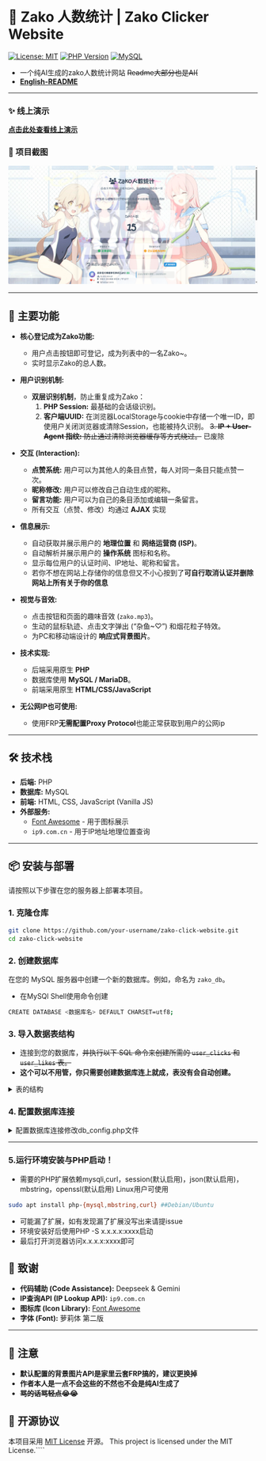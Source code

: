 # 🎉 Zako 人数统计 | Zako Clicker Website

[![License: MIT](https://img.shields.io/badge/License-MIT-yellow.svg)](https://opensource.org/licenses/MIT)
[![PHP Version](https://img.shields.io/badge/PHP-%3E%3D7.4-8892BF.svg)](https://www.php.net/)
[![MySQL](https://img.shields.io/badge/Database-MySQL-blue.svg)](https://www.mysql.com/)
* 一个纯AI生成的zako人数统计网站 ~~Readme大部分也是AI(~~
* **[English-README](https://github.com/llll415/zako-click-website/blob/main/README-EN.md)**
---

### ✨ 线上演示

**[点击此处查看线上演示](https://zako.hoshino2.top/)**  

### 📸 项目截图

![项目截图](image.png) 

---

## 🚀 主要功能

*   **核心登记成为Zako功能:**
    *   用户点击按钮即可登记，成为列表中的一名Zako~。
    *   实时显示Zako的总人数。

*   **用户识别机制:**
    *   **双层识别机制**，防止重复成为Zako：
        1.  **PHP Session:** 最基础的会话级识别。
        2.  **客户端UUID:** 在浏览器LocalStorage与cookie中存储一个唯一ID，即使用户关闭浏览器或清除Session，也能被持久识别。
      ~~3.  **IP + User-Agent 指纹:** 防止通过清除浏览器缓存等方式绕过。~~ 已废除

*   **交互 (Interaction):**
    *   **点赞系统:** 用户可以为其他人的条目点赞，每人对同一条目只能点赞一次。
    *   **昵称修改:** 用户可以修改自己自动生成的昵称。
    *   **留言功能:** 用户可以为自己的条目添加或编辑一条留言。
    *   所有交互（点赞、修改）均通过 **AJAX** 实现

*   **信息展示:**
    *   自动获取并展示用户的 **地理位置** 和 **网络运营商 (ISP)**。
    *   自动解析并展示用户的 **操作系统** 图标和名称。
    *   显示每位用户的认证时间、IP地址、昵称和留言。
    *   若你不想在网站上存储你的信息但又不小心按到了**可自行取消认证并删除网站上所有关于你的信息**

*   **视觉与音效:**
    *   点击按钮和页面的趣味音效 (`zako.mp3`)。
    *   生动的鼠标轨迹、点击文字弹出 (“杂鱼~♡”) 和烟花粒子特效。
    *   为PC和移动端设计的 **响应式背景图片**。

*   **技术实现:**
    *   后端采用原生 **PHP** 
    *   数据库使用 **MySQL / MariaDB**。
    *   前端采用原生 **HTML/CSS/JavaScript**

*   **无公网IP也可使用:**
    *   使用FRP**无需配置Proxy Protocol**也能正常获取到用户的公网ip
---

## 🛠️ 技术栈

*   **后端:** PHP
*   **数据库:** MySQL
*   **前端:** HTML, CSS, JavaScript (Vanilla JS)
*   **外部服务:**
    *   [Font Awesome](https://fontawesome.com/) - 用于图标展示
    *   `ip9.com.cn` - 用于IP地址地理位置查询

---

## 📦 安装与部署

请按照以下步骤在您的服务器上部署本项目。

### 1. 克隆仓库
```bash
git clone https://github.com/your-username/zako-click-website.git
cd zako-click-website
```

### 2. 创建数据库
在您的 MySQL 服务器中创建一个新的数据库。例如，命名为 `zako_db`。
* 在MySQl Shell使用命令创建
```bash
CREATE DATABASE <数据库名> DEFAULT CHARSET=utf8;
```
### 3. 导入数据表结构
* 连接到您的数据库，~~并执行以下 SQL 命令来创建所需的 `user_clicks` 和 `user_likes` 表。~~
* **这个可以不用管，你只需要创建数据库连上就成，表没有会自动创建。**
<details>
<summary>表的结构</summary>

```sql
--
-- 表的结构 `user_clicks`
--
CREATE TABLE `user_clicks` (
  `id` int(11) NOT NULL AUTO_INCREMENT,
  `session_id` varchar(255) NOT NULL,
  `client_uuid` varchar(36) DEFAULT NULL,
  `nickname` varchar(50) NOT NULL DEFAULT '匿名Zako',
  `ip_address` varchar(45) NOT NULL,
  `user_agent` varchar(255) NOT NULL,
  `operating_system` varchar(255) NOT NULL,
  `ip_location` varchar(255) NOT NULL,
  `isp` varchar(255) NOT NULL,
  `comment` text DEFAULT NULL,
  `likes_count` int(11) NOT NULL DEFAULT 0,
  `click_time` timestamp NOT NULL DEFAULT current_timestamp(),
  PRIMARY KEY (`id`),
  UNIQUE KEY `unique_session` (`session_id`),
  UNIQUE KEY `unique_client_uuid` (`client_uuid`)
) ENGINE=InnoDB DEFAULT CHARSET=utf8mb4;

--
-- 表的结构 `user_likes`
--
CREATE TABLE `user_likes` (
  `id` int(11) NOT NULL AUTO_INCREMENT,
  `liker_uuid` varchar(36) NOT NULL,
  `liked_user_id` int(11) NOT NULL,
  `like_time` timestamp NOT NULL DEFAULT current_timestamp(),
  PRIMARY KEY (`id`),
  UNIQUE KEY `unique_like` (`liker_uuid`,`liked_user_id`),
  KEY `liked_user_id` (`liked_user_id`),
  CONSTRAINT `user_likes_ibfk_1` FOREIGN KEY (`liked_user_id`) REFERENCES `user_clicks` (`id`) ON DELETE CASCADE
) ENGINE=InnoDB DEFAULT CHARSET=utf8mb4;
```
</details>

### 4. 配置数据库连接

<details>
<summary>配置数据库连接修改db_config.php文件</summary>

* 编辑db_config.php文件
```bash
```php
<?php
// db_config.php

// 数据库主机名，通常是 'localhost'
// Database host, usually 'localhost'.
$servername = "localhost";

// 您的数据库用户名
// Your database username.
$username = "your_db_user";

// 您的数据库密码
// Your database password.
$password = "your_db_password";

// 您创建的数据库名称
// The name of the database you created.
$dbname = "zako_db";

// 创建数据库连接
// Create database connection.
$conn = new mysqli($servername, $username, $password, $dbname);

// 检查连接
// Check connection.
if ($conn->connect_error) {
    // 在生产环境中，建议将错误记录到日志而不是直接输出
    // In a production environment, it's recommended to log errors instead of echoing them.
    die("连接失败: " . $conn->connect_error);
}

// 设置字符集为 utf8mb4 以支持 emoji 等特殊字符
// Set charset to utf8mb4 to support special characters like emoji.
$conn->set_charset("utf8mb4");
?>
```
</details>

---
### 5.运行环境安装与PHP启动！
* 需要的PHP扩展依赖mysqli,curl，session(默认启用)，json(默认启用)，mbstring，openssl(默认启用) Linux用户可使用
```bash
sudo apt install php-{mysql,mbstring,curl} ##Debian/Ubuntu
```
* 可能漏了扩展，如有发现漏了扩展没写出来请提issue
* 环境安装好后使用PHP -S x.x.x.x:xxxx启动
* 最后打开浏览器访问x.x.x.x:xxxx即可
## 🙏 致谢

*   **代码辅助 (Code Assistance):** Deepseek & Gemini
*   **IP查询API (IP Lookup API):** `ip9.com.cn`
*   **图标库 (Icon Library):** [Font Awesome](https://fontawesome.com/)
*   **字体 (Font):** 萝莉体 第二版
---
## 🚨 注意
*  **默认配置的背景图片API是家里云套FRP搞的，建议更换掉**
*  **作者本人是一点不会这些的不然也不会是纯AI生成了**
*  ~~**骂的话骂轻点😭😭**~~

## 📜 开源协议

本项目采用 [MIT License](LICENSE) 开源。
This project is licensed under the MIT License.````
